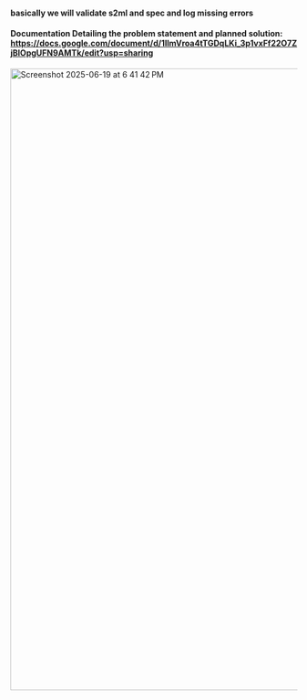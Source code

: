 #### basically we will validate s2ml and spec and log missing errors
#### Documentation Detailing the problem statement and planned solution: https://docs.google.com/document/d/1llmVroa4tTGDqLKi_3p1vxFf22O7ZjBlOpgUFN9AMTk/edit?usp=sharing

<img width="1090" alt="Screenshot 2025-06-19 at 6 41 42 PM" src="https://github.com/user-attachments/assets/f0ac23a3-738b-4e4e-9464-bb31f0f04ea6" />
